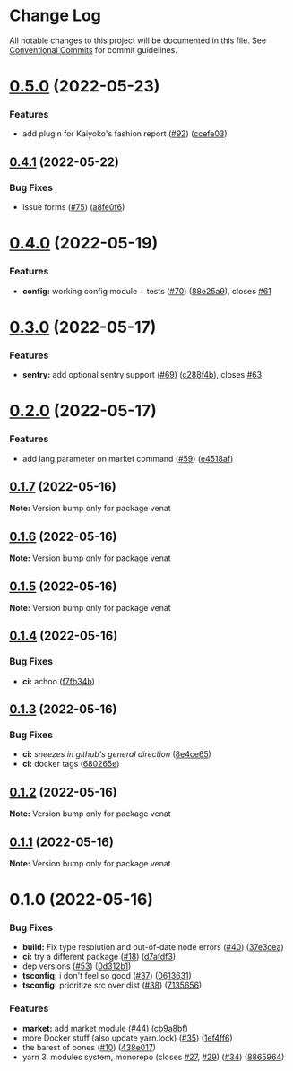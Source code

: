 # Change Log

All notable changes to this project will be documented in this file.
See [Conventional Commits](https://conventionalcommits.org) for commit guidelines.

# [0.5.0](https://github.com/the-convocation/venat/compare/v0.4.1...v0.5.0) (2022-05-23)

### Features

* add plugin for Kaiyoko's fashion report ([#92](https://github.com/the-convocation/venat/issues/92)) ([ccefe03](https://github.com/the-convocation/venat/commit/ccefe03f18a60bdb86e6ded7550219ab0a54776e))

## [0.4.1](https://github.com/the-convocation/venat/compare/v0.4.0...v0.4.1) (2022-05-22)

### Bug Fixes

* issue forms ([#75](https://github.com/the-convocation/venat/issues/75)) ([a8fe0f6](https://github.com/the-convocation/venat/commit/a8fe0f666045305fb41afc697f705da7bfffcf89))

# [0.4.0](https://github.com/the-convocation/venat/compare/v0.3.0...v0.4.0) (2022-05-19)

### Features

* **config:** working config module + tests ([#70](https://github.com/the-convocation/venat/issues/70)) ([88e25a9](https://github.com/the-convocation/venat/commit/88e25a9b114fb76c16fdda413683c818c08c5256)), closes [#61](https://github.com/the-convocation/venat/issues/61)

# [0.3.0](https://github.com/the-convocation/venat/compare/v0.2.0...v0.3.0) (2022-05-17)

### Features

* **sentry:** add optional sentry support ([#69](https://github.com/the-convocation/venat/issues/69)) ([c288f4b](https://github.com/the-convocation/venat/commit/c288f4bd8e916835ff2efdf8ac9e9ea2717bb538)), closes [#63](https://github.com/the-convocation/venat/issues/63)

# [0.2.0](https://github.com/the-convocation/venat/compare/v0.1.7...v0.2.0) (2022-05-17)

### Features

* add lang parameter on market command ([#59](https://github.com/the-convocation/venat/issues/59)) ([e4518af](https://github.com/the-convocation/venat/commit/e4518afc1a11a4e081dcfed47aecbc8d060c0d03))

## [0.1.7](https://github.com/the-convocation/venat/compare/v0.1.6...v0.1.7) (2022-05-16)

**Note:** Version bump only for package venat

## [0.1.6](https://github.com/the-convocation/venat/compare/v0.1.5...v0.1.6) (2022-05-16)

**Note:** Version bump only for package venat

## [0.1.5](https://github.com/the-convocation/venat/compare/v0.1.4...v0.1.5) (2022-05-16)

**Note:** Version bump only for package venat

## [0.1.4](https://github.com/the-convocation/venat/compare/v0.1.3...v0.1.4) (2022-05-16)

### Bug Fixes

* **ci:** achoo ([f7fb34b](https://github.com/the-convocation/venat/commit/f7fb34b64e104d68b82243755f129c251250a4f6))

## [0.1.3](https://github.com/the-convocation/venat/compare/v0.1.2...v0.1.3) (2022-05-16)

### Bug Fixes

* **ci:** *sneezes in github's general direction* ([8e4ce65](https://github.com/the-convocation/venat/commit/8e4ce65174823b267ce529d836175c4dd8e27ccd))
* **ci:** docker tags ([680265e](https://github.com/the-convocation/venat/commit/680265ef296caab0a52422ff4d879722fce487d0))

## [0.1.2](https://github.com/the-convocation/venat/compare/v0.1.1...v0.1.2) (2022-05-16)

**Note:** Version bump only for package venat

## [0.1.1](https://github.com/the-convocation/venat/compare/v0.1.0...v0.1.1) (2022-05-16)

**Note:** Version bump only for package venat

# 0.1.0 (2022-05-16)

### Bug Fixes

* **build:** Fix type resolution and out-of-date node errors ([#40](https://github.com/the-convocation/venat/issues/40)) ([37e3cea](https://github.com/the-convocation/venat/commit/37e3ceab5e9759b7cd741e84c126e083f26f71b2))
* **ci:** try a different package ([#18](https://github.com/the-convocation/venat/issues/18)) ([d7afdf3](https://github.com/the-convocation/venat/commit/d7afdf3d312e1aca1f14bce9d8be7ed96ea646b2))
* dep versions ([#53](https://github.com/the-convocation/venat/issues/53)) ([0d312b1](https://github.com/the-convocation/venat/commit/0d312b1b630d496e1a12d47614a52fde6ea3fd58))
* **tsconfig:** i don't feel so good ([#37](https://github.com/the-convocation/venat/issues/37)) ([0613631](https://github.com/the-convocation/venat/commit/061363172d8df66d236af89d38021ff5c62d3500))
* **tsconfig:** prioritize src over dist ([#38](https://github.com/the-convocation/venat/issues/38)) ([7135656](https://github.com/the-convocation/venat/commit/713565642c4d65eccea46b5aac0d041c6ffc25be))

### Features

* **market:** add market module ([#44](https://github.com/the-convocation/venat/issues/44)) ([cb9a8bf](https://github.com/the-convocation/venat/commit/cb9a8bfb811fe4961dd2ed7b660d276d932154f7))
* more Docker stuff (also update yarn.lock) ([#35](https://github.com/the-convocation/venat/issues/35)) ([1ef4ff6](https://github.com/the-convocation/venat/commit/1ef4ff695212cad6057747928eac9cc9ad013323))
* the barest of bones ([#10](https://github.com/the-convocation/venat/issues/10)) ([438e017](https://github.com/the-convocation/venat/commit/438e017d8d0605be23281f08d9cbf307b0e7ba02))
* yarn 3, modules system, monorepo (closes [#27](https://github.com/the-convocation/venat/issues/27), [#29](https://github.com/the-convocation/venat/issues/29)) ([#34](https://github.com/the-convocation/venat/issues/34)) ([8865964](https://github.com/the-convocation/venat/commit/8865964de191c3f7b251f6dc5626ecf644bb5ae7))
